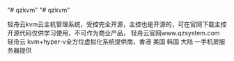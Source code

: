 "# qzkvm" 
"# qzkvm" 

轻舟云kvm云主机管理系统，受控完全开源，主控也是开源的，可在官网下载主控
开源代码仅供学习使用，不可作为商业产品，
轻舟云官网www.qzsystem.com
轻舟云 kvm+hyper-v全方位虚拟化系统提供商，香港 美国 韩国 大陆 一手机房服务器提供
